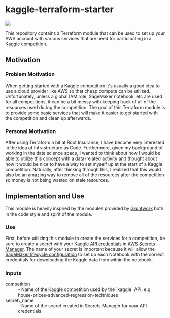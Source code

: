 # kaggle-terraform-starter

![](https://github.com/zach-churchill/kaggle-terraform-starter/workflows/Continuous%20Integration/badge.svg)

This repository contains a Terraform module that can be used to set up your AWS account with various
services that are need for participating in a Kaggle competition.


## Motivation

### Problem Motivation

When getting started with a Kaggle competition it's usually a good idea to use a cloud provider
like AWS so that cheap compute can be utilized. Unfortunately, unless a global IAM role, SageMaker
notebook, etc are used for all competitions, it can be a bit messy with keeping track of all of
the resources used during the competition. The goal of this Terraform module is to provide some
basic services that will make it easier to get started with the competition and clean up afterwards.

### Personal Motivation

After using Terraform a bit at Root Insurance, I have become very interested in the idea of Infrastructure
as Code. Furthermore, given my background of working in the data science space, I wanted to think about
how I would be able to utilize this concept with a data-related activity and thought about how it would
be nice to have a way to set myself up at the start of a Kaggle competition. Naturally, after thinking
through this, I realized that this would also be an amazing way to remove all of the resources after
the competition so money is not being wasted on stale resources.


## Implementation and Use

This module is heavily inspired by the modules provided by [Gruntwork](https://www.gruntwork.io) both in
the code style and spirit of the module.

### Use

First, before utilizing this module to create the services for a competition, be sure to create a secret
with your [Kaggle API credentials](https://github.com/Kaggle/kaggle-api#api-credentials) in
[AWS Secrets Manager](https://aws.amazon.com/secrets-manager/). The name of your secret is important because
it will allow the [SageMaker lifecycle configuration](https://docs.aws.amazon.com/sagemaker/latest/dg/notebook-lifecycle-config.html)
to set up each Notebook with the correct credentials for downloading the Kaggle data from within the notebook.

### Inputs

<dl>
  <dt>competition</dt>
  <dd>- Name of the Kaggle competition used by the `kaggle` API, e.g. house-prices-advanced-regression-techniques</dd>
  <dt>secret\_name</dt>
  <dd>- Name of the secret created in Secrets Manager for your API credentials</dd>
</dl>


